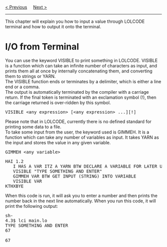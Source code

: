 <a href="Operators.md">&lt; Previous</a>
&nbsp;&nbsp;&nbsp;
<a href="Statements.md">Next &gt;</a>
<hr>
This chapter will explain you how to input a value through LOLCODE terminal and how to output it onto the terminal.
<h1>I/O from Terminal</h1>
You can use the keyword VISIBLE to print something in LOLCODE. VISIBLE is a function which can take an infinite number of characters as input, and prints them all at once by internally concatenating them, and converting them to strings or YARN.
<br>
The VISIBLE function ends or terminates by a delimiter, which is either a line end or a comma.
<br>
The output is automatically terminated by the compiler with a carriage return. If the final token is terminated with an exclamation symbol (!), then the carriage returned is over-ridden by this symbol.
<pre>VISIBLE &lt;any_expression&gt; [&lt;any_expression&gt; ...][!]</pre>
Please note that in LOLCODE, currently there is no defined standard for printing some data to a file.
<br>
To take some input from the user, the keyword used is GIMMEH. It is a function which can take any number of variables as input. It takes YARN as the input and stores the value in any given variable.
<pre>GIMMEH &lt;any_variable&gt;</pre>
<pre>
HAI 1.2
   I HAS A VAR ITZ A YARN BTW DECLARE A VARIABLE FOR LATER USE
   VISIBLE "TYPE SOMETHING AND ENTER"
   GIMMEH VAR BTW GET INPUT (STRING) INTO VARIABLE
   VISIBLE VAR
KTHXBYE
</pre>
When this code is run, it will ask you to enter a number and then prints the number back in the next line automatically. When you run this code, it will print the following output:
<pre>
sh-
4.3$ lci main.lo
TYPE SOMETHING AND ENTER
67<br>
67
</pre>
